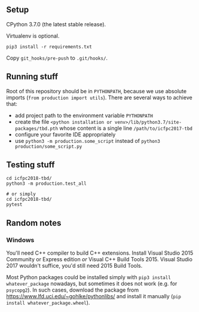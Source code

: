 ## Setup

CPython 3.7.0 (the latest stable release).

Virtualenv is optional.

`pip3 install -r requirements.txt`

Copy `git_hooks/pre-push` to `.git/hooks/`.


## Running stuff

Root of this repository should be in `PYTHONPATH`, because we use absolute imports (`from production import utils`). There are several ways to achieve that:
  - add project path to the environment variable `PYTHONPATH`
  - create the file `<python installation or venv>/lib/python3.7/site-packages/tbd.pth` whose content is a single line `/path/to/icfpc2017-tbd`
  - configure your favorite IDE appropriately
  - use `python3 -m production.some_script` instead of `python3 production/some_script.py`


## Testing stuff

```
cd icfpc2018-tbd/
python3 -m production.test_all

# or simply
cd icfpc2018-tbd/
pytest
```


## Random notes

### Windows

You'll need C++ compiler to build C++ extensions.
Install Visual Studio 2015 Community or Express edition _or_ Visual C++ Build Tools 2015.
Visual Studio 2017 wouldn't suffice, you'd still need 2015 Build Tools.

Most Python packages could be installed simply with `pip3 install whatever_package` nowadays,
but sometimes it does not work (e.g. for `psycopg2`).
In such cases, download the package from https://www.lfd.uci.edu/~gohlke/pythonlibs/
and install it manually (`pip install whatever_package.wheel`).
